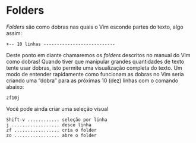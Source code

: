 Folders
=======

*Folders* são como dobras nas quais o Vim esconde partes do
texto, algo assim:
```
+-- 10 linhas ---------------------------
```
Deste ponto em diante chamaremos os *folders* descritos no
manual do Vim como dobras! Quando tiver que manipular grandes
quantidades de texto tente usar dobras, isto permite uma visualização
completa do texto. Um modo de entender rapidamente como funcionam as
dobras no Vim seria criando uma “dobra” para as próximas 10 (dez) linhas
com o comando abaixo:
```
zf10j
```
Você pode ainda criar uma seleção visual
```
Shift-v ............ seleção por linha
j .................. desce linha
zf ................. cria o folder
zo ................. abre o folder
```
